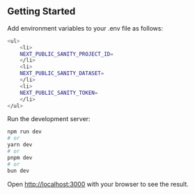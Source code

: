 ## Getting Started

Add environment variables to your .env file as follows:

```bash 
<ul>
    <li>
    NEXT_PUBLIC_SANITY_PROJECT_ID=
    </li>
    <li>
    NEXT_PUBLIC_SANITY_DATASET=
    </li>
    <li>
    NEXT_PUBLIC_SANITY_TOKEN=
    </li>
</ul> 
```

Run the development server:

```bash 
npm run dev
# or
yarn dev
# or
pnpm dev
# or
bun dev
```

Open [http://localhost:3000](http://localhost:3000) with your browser to see the result.
